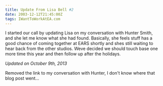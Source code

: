 ```yaml
---
title: Update From Lisa Bell #2
date: 2003-12-12T21:45:00Z
tags: IWantToWorkAtEA.com
---
```

I started our call by updating Lisa on my conversation with Hunter Smith, and she let me know what she had found. Basically, she feels stuff has a good chance of coming together at EARS shortly and shes still waiting to hear back from the other studios. Weve decided we should touch base one more time this year and then follow up after the holidays.

*Updated on October 9th, 2013*

Removed the link to my conversation with Hunter, I don't know where that blog post went...
